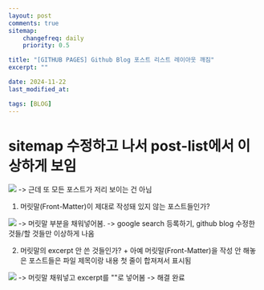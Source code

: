 ```yaml
---
layout: post
comments: true
sitemap:
    changefreq: daily
    priority: 0.5

title: "[GITHUB PAGES] Github Blog 포스트 리스트 레이아웃 깨짐"
excerpt: ""

date: 2024-11-22
last_modified_at: 

tags: [BLOG]
---
```


# sitemap 수정하고 나서 post-list에서 이상하게 보임
<img src = "https://cdn.jsdelivr.net/gh/aliquis-facio/aliquis-facio.github.io@master/_image/2024-11-22-3.png?raw=true">
-> 근데 또 모든 포스트가 저리 보이는 건 아님

1. 머릿말(Front-Matter)이 제대로 작성돼 있지 않는 포스트들인가?
<img src = "https://cdn.jsdelivr.net/gh/aliquis-facio/aliquis-facio.github.io@master/_image/2024-11-22-5.png?raw=true">
-> 머릿말 부분을 채워넣어봄.
-> google search 등록하기, github blog 수정한 것들/할 것들만 이상하게 나옴

2. 머릿말의 excerpt 안 쓴 것들인가? + 아예 머릿말(Front-Matter)을 작성 안 해놓은 포스트들은 파일 제목이랑 내용 첫 줄이 합져져서 표시됨
<img src = "https://cdn.jsdelivr.net/gh/aliquis-facio/aliquis-facio.github.io@master/_image/2024-11-22-4.png?raw=true">
-> 머릿말 채워넣고 excerpt를 ""로 넣어봄
-> 해결 완료
